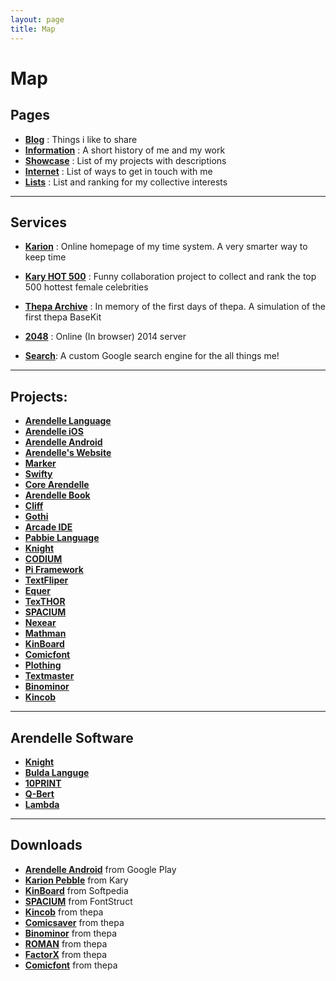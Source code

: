 ```yaml
---
layout: page
title: Map
---
```


# Map

## Pages

- **[Blog](http://kary.us/)** : Things i like to share
- **[Information](http://kary.us/information/)** : A short history of me and my work
- **[Showcase](http://kary.us/showcase)** : List of my projects with descriptions
- **[Internet](http://kary.us/internet)** : List of ways to get in touch with me
- **[Lists](http://kary.us/lists/)** : List and ranking for my collective interests

***

## Services

- **[Karion](http://kary.us/karion/)** : Online homepage of my time system. A very smarter way to keep time
- **[Kary HOT 500](http://kary.us/hot/)** : Funny collaboration project to collect and rank the top 500 hottest female celebrities
- **[Thepa Archive](http://thepa.kary.us)** : In memory of the first days of thepa. A simulation of the first thepa BaseKit
- **[2048](http://2048)** : Online (In browser) 2014 server

- **[Search](https://www.google.com/cse/publicurl?cx=013903071433048024122:kqyn6zq0wro)**: A custom Google search engine for the all things me!

***

## Projects:
- **[Arendelle Language](http://web.arendelle.org)**
- **[Arendelle iOS](https://github.com/arendelle/iOS)**
- **[Arendelle Android](https://github.com/arendelle/android)**
- **[Arendelle's Website](https://github.com/arendelle/arendelle.github.io)**
- **[Marker](https://github.com/arendelle/marker)**
- **[Swifty](https://github.com/arendelle/swifty)**
- **[Core Arendelle](https://github.com/arendelle/swifty)**
- **[Arendelle Book](https://github.com/arendelle/book)**
- **[Cliff](https://github.com/arendelle/cliff)**
- **[Gothi](https://github.com/arendelle/gothi)**
- **[Arcade IDE](http://github.com/arendelle/arendelle)**
- **[Pabbie Language](http://github.com/arendelle/pabbie)**
- **[Knight](http://github.com/pmkary/knight)**
- **[CODIUM](http://github.com/pmkary/codium)**
- **[Pi Framework](https://github.com/pmkary/pi)**
- **[TextFliper](https://github.com/pmkary/textfliper)**
- **[Equer](http://github.com/pmkary/equer)**
- **[TexTHOR](https://github.com/pmkary/TexTHOR)**
- **[SPACIUM](http://thepa.mx/fonts/spacium)**
- **[Nexear](http://thepa.mx/nexear/main)**
- **[Mathman](http://thepa.mx/mathman/home)**
- **[KinBoard](http://thepa.mx/kinbaord/home)**
- **[Comicfont](http://kary.us/fonts/comicfont)**
- **[Plothing](http://thepa.mx/plothing/home)**
- **[Textmaster](https://www.touchdevelop.com/hwyo)**
- **[Binominor](https://github.com/pmkary/Binominor)**
- **[Kincob](http://thepa.mx/kincob)**

***

## Arendelle Software

- **[Knight](http://github.com/pmkary/knight)**
- **[Bulda Languge](https://github.com/arendelle/bulda.arendelle)**
- **[10PRINT](https://github.com/pmkary/10print.arendelle)**
- **[Q-Bert](https://github.com/arendelle/qbert.arendelle)**
- **[Lambda](https://github.com/arendelle/lambda.arendelle)**

***

## Downloads

- **[Arendelle Android](http://web.arendelle.org/download)** from Google Play
- **[Karion Pebble](http://kary.us/karion/karion.pbw)** from Kary
- **[KinBoard](http://www.softpedia.com/get/Multimedia/Graphic/Graphic-Others/KinBoard.shtml)** from Softpedia
- **[SPACIUM](http://fontstruct.com/fontstructions/show/spacium_beta_4)** from FontStruct
- **[Kincob]()** from thepa
- **[Comicsaver](http://files.basekit.com/live116395_comicsaver.zip)** from thepa
- **[Binominor](http://files.basekit.com/live116395_binominor-0.0.2.2.zip)** from thepa
- **[ROMAN](http://files.basekit.com/live116395_roman1.0.zip)** from thepa
- **[FactorX](http://files.basekit.com/live116395_factorex4.9.g3m.zip)** from thepa
- **[Comicfont](http://files.basekit.com/live116395_comicfont.zip)** from thepa


